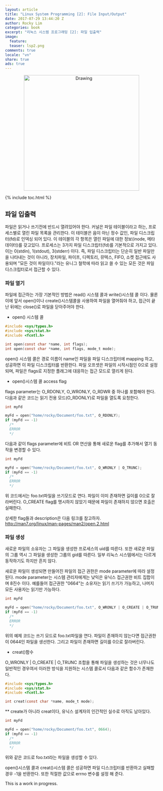 ```yaml
---
layout: article
title: "Linux System Programming [2]: File Input/Output"
date: 2017-07-29 13:44:20 Z
author: Rocky Lim
categories: book
excerpt: "리눅스 시스템 프로그래밍 [2]: 파일 입출력"
image:
  feature:
  teaser: lsp2.png
comments: true
locale: "vn"
share: true
ads: true
---
```



<p style="text-align: center;">
	<img src="{{ site.url }}/images/lsp.gif" alt="Drawing" style="width: 380px;"/>
</p>

{% include toc.html %}

## 파일 입출력
파일은 읽거나 쓰기전에 반드시 열려있어야 한다. 커널은 파일 테이블이라고 하는, 프로세스별로 열린 파일 목록을 관리한다. 이 테이블은 음이 아닌 정수 값인, 파일 디스크립터(fd)로 인덱싱 되어 있다. 이 테이블의 각 항목은 열린 파일에 대한 정보(inode, 메타데이터)를 갖고있다.
프로세스는 3가지 파일 디스크립터(fd)를 기본적으로 가지고 있다. 이는 0(stdin), 1(stdout), 3(stderr) 이다.
즉, 파일 디스크립터는 단순히 일반 파일만을 나타내는 것이 아니라, 장치파일, 파이프, 디렉토리, 뮤텍스, FIFO, 소켓 접근에도 사용되며 "모든 것이 파일이다."라는 유니그 철학에 따라 읽고 쓸 수 있는 모든 것은 파일디스크립터로서 접근할 수 있다.

### 파일 열기
파일에 접근하는 가장 기본적인 방법은 read() 시스템 콜과 write()시스템 콜 이다. 물론 이에 앞서 open()이나 create()시스템콜을 사용하여 파일을 열어줘야 하고, 접근이 끝난 뒤에는 close()로 파일을 닫아주어야 한다.

* open() 시스템 콜

~~~ c
#include <sys/types.h>
#include <sys/stat.h>
#include <fcntl.h>

int open(const char *name, int flags);
int open(const char *name, int flags, mode_t mode);
~~~
open() 시스템 콜은 경로 이름이 name인 파일을 파일 디스크립터에 mapping 하고, 성공하면 이 파일 디스크립터를 반환한다. 파일 오프셋은 파일의 시작시점인 0으로 설정되며, 파일은 flags로 지정한 플래그에 대응하는 접근 모드로 열리게 된다.

* open()시스템 콜 access flag

flags parameter는 O_RDONLY, O_WRONLY, O_RDWR 중 하나를 포함해야 한다. 다음과 같은 코드는 읽기 전용 모드(O_RDONLY)로 파일을 열도록 요청한다.

~~~ c
int myFd

myFd = open("home/rocky/Document/foo.txt", O_RDONLY);
if (myFd == -1)
  /*
  ERROR
  */
~~~

다음과 같이 flags parameter에 비트 OR 연산을 통해 새로운 flag를 추가해서 열기 동작을 변경할 수 있다.

~~~ c
int myFd

myFd = open("home/rocky/Document/foo.txt", O_WRONLY | O_TRUNC);
if (myFd == -1)
  /*
  ERROR
  */
~~~
위 코드에서는 foo.txt파일을 쓰기모드로 연다. 파일이 이미 존재하면 길이를 0으로 잘라버린다. O_CREATE flag를 명시하지 않았기 때문에 파일이 존재하지 않으면 호출은 실패한다.

상세한 flag들과 description은 다음 링크를 참고하자.<br />
<http://man7.org/linux/man-pages/man2/open.2.html>

### 파일 생성
새로운 파일의 소유자는 그 파일을 생성한 프로세스의 uid를 따른다. 또한 새로운 파일의 그룹 역시 그 파일을 생성한 그룹의 gid를 따른다. 일부 리눅스 시스템에서는 다르게 동작하기도 하지만 흔치 않다.

새로운 파일이 생성되면 만들어진 파일의 접근 권한은 mode parameter에 따라 설정된다. mode parameter는 시스템 관리자에게는 낮익은 유닉스 접근권한 비트 집합이며 8진수 이다. 예를들어 접근권한 "0664"는 소유자는 읽기 쓰기가 가능하고, 나머지 모든 사용자는 읽기만 가능하다.  

~~~ c
int myFd

myFd = open("home/rocky/Document/foo.txt", O_WRONLY | O_CREATE | O_TRUNC, 0664 );
if (myFd == -1)
  /*
  ERROR
  */
~~~
위의 예제 코드는 쓰기 모드로 foo.txt파일을 연다. 파일이 존재하지 않는다면 접근권한이 0644인 파일을 생선한다. 그리고 파일이 존재하면 길이를 0으로 잘라버린다.

* creat()함수

O_WRONLY | O_CREATE | O_TRUNC 조합을 통해 파일을 생성하는 것은 너무나도 일반적인 경우여서 이러한 방식을 지원하는 시스템 콜로서 다음과 같은 함수가 존재한다.

~~~ c
#include <sys/types.h>
#include <sys/stat.h>
#include <fcntl.h>

int creat(const char *name, mode_t mode);
~~~

** create가 아니라 creat이다, 유닉스 설계자의 인간적인 실수로 아직도 남아있다.
~~~ c
int myFd

myFd = open("home/rocky/Document/foo.txt", 0664);
if (myFd == -1)
  /*
  ERROR
  */
~~~
위와 같은 코드로 foo.txt라는 파일을 생성할 수 있다.

open()시스템 콜과 creat()시스템 콜은 성공하면 파일 디스크립터를 반환하고 실패할 경우 -1을 반환한다. 또한 적절한 값으로 errno 변수를 설정 해 준다.

This is a work in progress.

